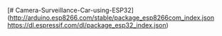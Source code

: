 [# Camera-Surveillance-Car-using-ESP32](http://arduino.esp8266.com/stable/package_esp8266com_index.json
https://dl.espressif.com/dl/package_esp32_index.json)
